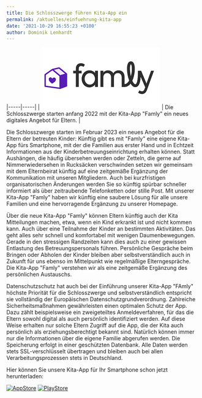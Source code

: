 ```yaml
---
title: Die Schlosszwerge führen Kita-App ein
permalink: /aktuelles/einfuehrung-kita-app
date: '2021-10-29 16:55:23 +0100'
author: Dominik Lenhardt
---
```

|-----|-----|
| [![Famly-Die Kita App](/assets/images/aktuelles/Famly.png)](https://www.famly.co/de) | Die Schlosszwerge starten anfang 2022 mit der Kita-App "Famly" ein neues digitales Angebot für Eltern. |

Die Schlosszwerge starten im Februar 2023 ein neues Angebot für die Eltern der betreuten Kinder: Künftig gibt es mit "Famly" eine eigene Kita-App fürs Smartphone, mit der die Familien aus erster Hand und in Echtzeit Informationen aus der Kinderbetreuungseinrichtung erhalten können. Statt Aushängen, die häufig übersehen werden oder Zetteln, die gerne auf Nimmerwiedersehen in Rucksäcken verschwinden setzen wir gemeinsam mit dem Elternbeirat künftig auf eine zeitgemäße Ergänzung der Kommunikation mit unseren Mitgliedern. Auch bei kurzfristigen organisatorischen Änderungen werden Sie so künftig spürbar schneller informiert als über zeitraubende Telefonketten oder stille Post. Mit unserer Kita-App "Famly" haben wir künftig eine saubere Lösung für alle unsere Familien und eine hervorragende Ergänzung zu unserer Homepage.

Über die neue Kita-App "Famly" können Eltern künftig auch der Kita Mitteilungen machen, etwa, wenn ein Kind erkrankt ist und nicht kommen kann. Auch über eine Teilnahme der Kinder an bestimmten Aktivitäten. Das geht alles sehr schnell und komfortabel mit wenigen Daumenbewegungen. Gerade in den stressigen Randzeiten kann dies auch zu einer gewissen Entlastung des Betreuungspersonals führen. Persönliche Gespräche beim Bringen oder Abholen der Kinder bleiben aber selbstverständlich auch in Zukunft für uns ebenso im Mittelpunkt wie regelmäßige Elterngespräche. Die Kita-App "Famly" verstehen wir als eine zeitgemäße Ergänzung des persönlichen Austauschs.

Datenschutzschutz hat auch bei der Einführung unserer Kita-App "FAmly" höchste Priorität für die Schlosszwerge und selbstverständlich entspricht sie vollständig der Europäischen Datenschutzgrundverordnung. Zahlreiche Sicherheitsmaßnahmen gewährleisten einen optimalen Schutz der App. Dazu zählt beispielsweise ein zweigeteiltes Anmeldeverfahren, für das die Eltern sowohl digital als auch persönlich identifiziert werden. Auf diese Weise erhalten nur solche Eltern Zugriff auf die App, die der Kita auch persönlich als erziehungsberechtigt bekannt sind. Natürlich können immer nur die Informationen über die eigene Familie abgerufen werden. Die Speicherung erfolgt in einer geschützten Datenbank. Alle Daten werden stets SSL-verschlüsselt übertragen und bleiben auch bei allen Verarbeitungsprozessen stets in Deutschland.

Hier können Sie unsere Kita-App für Ihr Smartphone schon jetzt herunterladen:

[![AppStore](/assets/images/logo_apple.png)](https://itunes.apple.com/de/app/care/id1447501714?mt=8) [![PlayStore](/assets/images/logo_google.png)](https://play.google.com/store/apps/details?id=com.beiersdorfgroup.care/)
